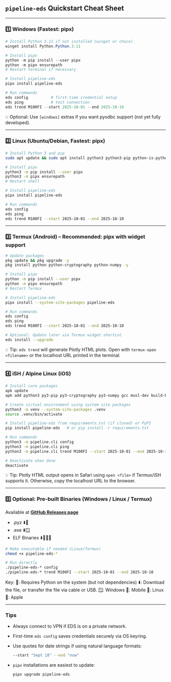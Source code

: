 ## **`pipeline-eds` Quickstart Cheat Sheet**

---

### **1️⃣ Windows (Fastest: pipx)**

```powershell
# Install Python 3.11 if not installed (winget or choco)
winget install Python.Python.3.11

# Install pipx
python -m pip install --user pipx
python -m pipx ensurepath
# Restart terminal if necessary

# Install pipeline-eds
pipx install pipeline-eds

# Run commands
eds config          # first-time credential setup
eds ping            # test connection
eds trend M100FI --start 2025-10-01 --end 2025-10-10
```

💡 Optional: Use `[windows]` extras if you want pyodbc support (not yet fully developed).

---

### **2️⃣ Linux (Ubuntu/Debian, Fastest: pipx)**

```bash
# Install Python 3 and pip
sudo apt update && sudo apt install python3 python3-pip python-is-python3 -y

# Install pipx
python3 -m pip install --user pipx
python3 -m pipx ensurepath
# Restart shell

# Install pipeline-eds
pipx install pipeline-eds

# Run commands
eds config
eds ping
eds trend M100FI --start 2025-10-01 --end 2025-10-10
```

---

### **3️⃣ Termux (Android) – Recommended: pipx with widget support**

```bash
# Update packages
pkg update && pkg upgrade -y
pkg install python python-cryptography python-numpy -y

# Install pipx
python -m pip install --user pipx
python -m pipx ensurepath
# Restart Termux

# Install pipeline-eds
pipx install --system-site-packages pipeline-eds

# Run commands
eds config
eds ping
eds trend M100FI --start 2025-10-01 --end 2025-10-10

# Optional: Update later via Termux widget shortcut
eds install --upgrade
```

💡 Tip: `eds trend` will generate Plotly HTML plots. Open with `termux-open <filename>` or the localhost URL printed in the terminal.

---

### **4️⃣ iSH / Alpine Linux (iOS)**

```bash
# Install core packages
apk update
apk add python3 py3-pip py3-cryptography py3-numpy gcc musl-dev build-base openssl-dev libffi-dev -y

# Create virtual environment using system site packages
python3 -m venv --system-site-packages .venv
source .venv/bin/activate

# Install pipeline-eds from requirements.txt (if cloned) or PyPI
pip install pipeline-eds   # or pip install -r requirements.txt

# Run commands
python3 -m pipeline.cli config
python3 -m pipeline.cli ping
python3 -m pipeline.cli trend M100FI --start 2025-10-01 --end 2025-10-10

# Deactivate when done
deactivate
```

💡 Tip: Plotly HTML output opens in Safari using `open <file>` if Termux/iSH supports it. Otherwise, copy the localhost URL to the browser.

---

### **5️⃣ Optional: Pre-built Binaries (Windows / Linux / Termux)**

Available at [**GitHub Releases page**](https://github.com/City-of-Memphis-Wastewater/pipeline/releases)
- .pyz ⬇️🐍
- .exe ⬇️🪟
- ELF Binaries ⬇️📱🐧🍎


```bash
# Make executable if needed (Linux/Termux)
chmod +x pipeline-eds-*

# Run directly
./pipeline-eds-* config
./pipeline-eds-* trend M100FI --start 2025-10-01 --end 2025-10-10
```

Key:
🐍: Requires Python on the system (but not dependencies)
⬇️: Download the file, or transfer the file via cable or USB.
🪟: Windows
📱: Mobile
🐧: Linux
🍎: Apple

---

### **Tips**

* Always connect to VPN if EDS is on a private network.
* First-time `eds config` saves credentials securely via OS keyring.
* Use quotes for date strings if using natural language formats:

  ```bash
  --start "Sept 18" --end "now"
  ```
* `pipx` installations are easiest to update:

  ```bash
  pipx upgrade pipeline-eds
  ```

